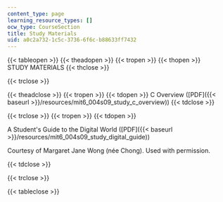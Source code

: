 ```yaml
---
content_type: page
learning_resource_types: []
ocw_type: CourseSection
title: Study Materials
uid: a0c2a732-1c5c-3736-6f6c-b88633ff7432
---
```


{{< tableopen >}}
{{< theadopen >}}
{{< tropen >}}
{{< thopen >}}
STUDY MATERIALS
{{< thclose >}}

{{< trclose >}}

{{< theadclose >}}
{{< tropen >}}
{{< tdopen >}}
C Overview ([PDF]({{< baseurl >}}/resources/mit6_004s09_study_c_overview))
{{< tdclose >}}

{{< trclose >}}
{{< tropen >}}
{{< tdopen >}}


A Student's Guide to the Digital World ([PDF]({{< baseurl >}}/resources/mit6_004s09_study_digital_guide))

Courtesy of Margaret Jane Wong (née Chong). Used with permission.


{{< tdclose >}}

{{< trclose >}}

{{< tableclose >}}